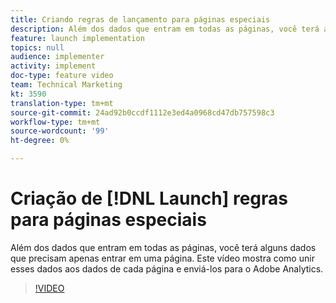 ```yaml
---
title: Criando regras de lançamento para páginas especiais
description: Além dos dados que entram em todas as páginas, você terá alguns dados que precisam apenas entrar em uma página. Este vídeo mostra como unir esses dados aos dados de cada página e enviá-los para o Adobe Analytics.
feature: launch implementation
topics: null
audience: implementer
activity: implement
doc-type: feature video
team: Technical Marketing
kt: 3590
translation-type: tm+mt
source-git-commit: 24ad92b0ccdf1112e3ed4a0968cd47db757598c3
workflow-type: tm+mt
source-wordcount: '99'
ht-degree: 0%

---
```



# Criação de [!DNL Launch] regras  para páginas especiais

Além dos dados que entram em todas as páginas, você terá alguns dados que precisam apenas entrar em uma página. Este vídeo mostra como unir esses dados aos dados de cada página e enviá-los para o Adobe Analytics.

>[!VIDEO](https://video.tv.adobe.com/v/28770/?quality=12)
